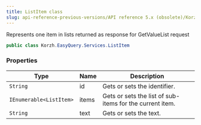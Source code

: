 ```yaml
---
title: ListItem class
slug: api-reference-previous-versions/API reference 5.x (obsolete)/Korzh.EasyQuery.Services namespace/listitem-class
---
```



Represents one item in lists returned as response for GetValueList request
```csharp
public class Korzh.EasyQuery.Services.ListItem

```

### Properties

| Type | Name | Description | 
| --- | --- | --- | 
| `String` | id | Gets or sets the identifier. | 
| `IEnumerable<ListItem>` | items | Gets or sets the list of sub-items for the current item. | 
| `String` | text | Gets or sets the text. |